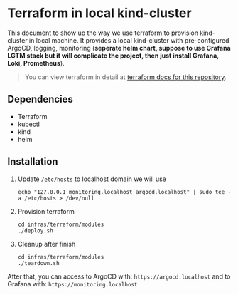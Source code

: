 # Terraform in local kind-cluster

This document to show up the way we use terraform to provision kind-cluster in local machine. It provides a local kind-cluster with pre-configured ArgoCD, logging, monitoring (**seperate helm chart, suppose to use Grafana LGTM stack but it will complicate the project, then just install Grafana, Loki, Prometheus**).

> You can view terraform in detail at [terraform docs for this repository](./infras/terraform/modules/README.md).

## Dependencies

- Terraform
- kubectl
- kind
- helm

## Installation

1. Update `/etc/hosts` to localhost domain we will use

    ```shell
    echo "127.0.0.1 monitoring.localhost argocd.localhost" | sudo tee -a /etc/hosts > /dev/null
    ```

1. Provision terraform

    ```shell
    cd infras/terraform/modules
    ./deploy.sh
    ```

1. Cleanup after finish

    ```shell
    cd infras/terraform/modules
    ./teardown.sh
    ```

After that, you can access to ArgoCD with: `https://argocd.localhost` and to Grafana with: `https://monitoring.localhost`
